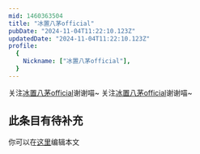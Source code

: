 ```yaml
---
mid: 1460363504
title: "冰置八茅official"
pubDate: "2024-11-04T11:22:10.123Z"
updatedDate: "2024-11-04T11:22:10.123Z"
profile:
  {
    Nickname: ["冰置八茅official"],
  }
---
```


关注[冰置八茅official](https://space.bilibili.com/1460363504)谢谢喵~ 关注[冰置八茅official](https://space.bilibili.com/1460363504)谢谢喵~

## 此条目有待补充
你可以在[这里](https://github.com/Yuhanawa/VTuber.ICU-Content/edit/master/v/冰置八茅official/index.md)编辑本文
